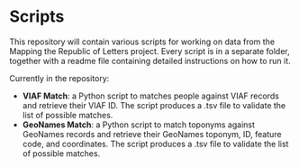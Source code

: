 # Scripts

This repository will contain various scripts for working on data from the Mapping the Republic of Letters project. Every script is in a separate folder, together with a readme file containing detailed instructions on how to run it.

Currently in the repository:

- **VIAF Match**: a Python script to matches people against VIAF records and retrieve their VIAF ID. The script produces a .tsv file to validate the list of possible matches.
- **GeoNames Match**: a Python script to match toponyms against GeoNames records and retrieve their GeoNames toponym, ID, feature code, and coordinates. The script produces a .tsv file to validate the list of possible matches.
